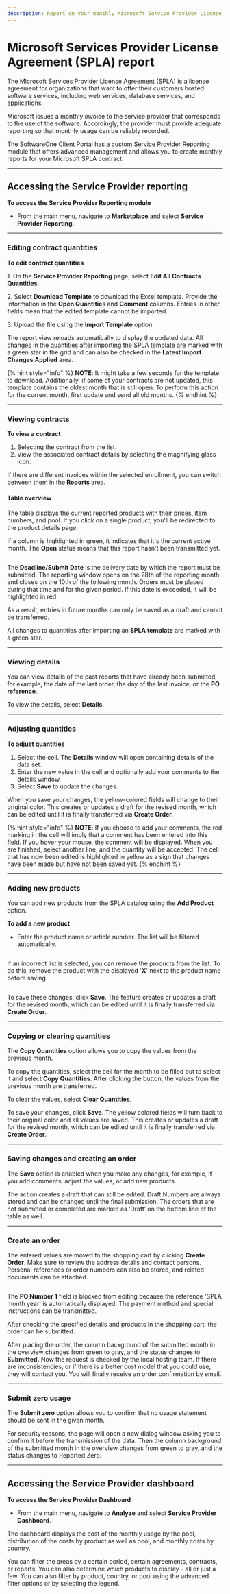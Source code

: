 ```yaml
---
description: Report on your monthly Microsoft Service Provider License Agreements (SPLA).
---
```


# Microsoft Services Provider License Agreement (SPLA) report

The Microsoft Services Provider License Agreement (SPLA) is a license agreement for organizations that want to offer their customers hosted software services, including web services, database services, and applications.

Microsoft issues a monthly invoice to the service provider that corresponds to the use of the software. Accordingly, the provider must provide adequate reporting so that monthly usage can be reliably recorded.

The SoftwareOne Client Portal has a custom Service Provider Reporting module that offers advanced management and allows you to create monthly reports for your Microsoft SPLA contract.

***

## Accessing the Service Provider reporting

**To access the Service Provider Reporting module**

* From the main menu, navigate to **Marketplace** and select **Service Provider Reporting**.

***

### Editing contract quantities

**To edit contract quantities**

1\. On the **Service Provider Reporting** page, select **Edit All Contracts Quantities**.

2\. Select **Download Template** to download the Excel template. Provide the information in the **Open Quantitie**s and **Comment** columns. Entries in other fields mean that the edited template cannot be imported.

3\. Upload the file using the **Import Template** option.

The report view reloads automatically to display the updated data. All changes in the quantities after importing the SPLA template are marked with a green star in the grid and can also be checked in the **Latest Import Changes Applied** area.

{% hint style="info" %}
**NOTE**: It might take a few seconds for the template to download. Additionally, if some of your contracts are not updated, this template contains the oldest month that is still open. To perform this action for the current month, first update and send all old months.
{% endhint %}

***

### Viewing contracts

**To view a contract**

1. Selecting the contract from the list.
2. View the associated contract details by selecting the magnifying glass icon.

If there are different invoices within the selected enrollment, you can switch between them in the **Reports** area.

#### Table overview <a href="#htoc-understanding-the-data" id="htoc-understanding-the-data"></a>

The table displays the current reported products with their prices, item numbers, and pool. If you click on a single product, you'll be redirected to the product details page.

If a column is highlighted in green, it indicates that it's the current active month. The **Open** status means that this report hasn't been transmitted yet.

<figure><img src="../../.gitbook/assets/image (15) (1) (1) (1).png" alt=""><figcaption></figcaption></figure>

The **Deadline/Submit Date** is the delivery date by which the report must be submitted. The reporting window opens on the 28th of the reporting month and closes on the 10th of the following month. Orders must be placed during that time and for the given period. If this date is exceeded, it will be highlighted in red.

As a result, entries in future months can only be saved as a draft and cannot be transferred.

All changes to quantities after importing an **SPLA template** are marked with a green star.

***

### Viewing details

You can view details of the past reports that have already been submitted, for example, the date of the last order, the day of the last invoice, or the **PO reference**.

To view the details, select **Details**.

***

### Adjusting quantities

**To adjust quantities**

1. Select the cell. The **Details** window will open containing details of the data set.&#x20;
2. Enter the new value in the cell and optionally add your comments to the details window.
3. Select **Save** to update the changes.

When you save your changes, the yellow-colored fields will change to their original color. This creates or updates a draft for the revised month, which can be edited until it is finally transferred via **Create Order.**

{% hint style="info" %}
**NOTE**: If you choose to add your comments, the red marking in the cell will imply that a comment has been entered into this field. If you hover your mouse, the comment will be displayed. When you are finished, select another line, and the quantity will be accepted. The cell that has now been edited is highlighted in yellow as a sign that changes have been made but have not been saved yet.
{% endhint %}

***

### Adding new products <a href="#htoc-adding-new-products" id="htoc-adding-new-products"></a>

You can add new products from the SPLA catalog using the **Add Product** option.

**To add a new product**

* Enter the product name or article number. The list will be filtered automatically.

<figure><img src="../../.gitbook/assets/image (1) (1) (1) (1) (1) (1) (1).png" alt=""><figcaption></figcaption></figure>

If an incorrect list is selected, you can remove the products from the list. To do this, remove the product with the displayed '**X**' next to the product name before saving.

<figure><img src="../../.gitbook/assets/image (2) (1) (1) (1) (1) (1).png" alt=""><figcaption></figcaption></figure>

To save these changes, click **Save**. The feature creates or updates a draft for the revised month, which can be edited until it is finally transferred via **Create Order**.

***

### Copying or clearing quantities <a href="#htoc-copying-or-clearing-quantities" id="htoc-copying-or-clearing-quantities"></a>

The **Copy Quantities** option allows you to copy the values from the previous month.

To copy the quantities, select the cell for the month to be filled out to select it and select **Copy Quantities**. After clicking the button, the values from the previous month are transferred.

To clear the values, select **Clear Quantities**.

To save your changes, click **Save**. The yellow colored fields will turn back to their original color and all values are saved. This creates or updates a draft for the revised month, which can be edited until it is finally transferred via **Create Order**.

***

### Saving changes and creating an order <a href="#htoc-saving-changes-and-creating-an-order" id="htoc-saving-changes-and-creating-an-order"></a>

The **Save** option is enabled when you make any changes, for example, if you add comments, adjust the values, or add new products.

The action creates a draft that can still be edited. Draft Numbers are always stored and can be changed until the final submission. The orders that are not submitted or completed are marked as ‘Draft’ on the bottom line of the table as well.

***

### **Create an order**

The entered values are moved to the shopping cart by clicking **Create Order**. Make sure to review the address details and contact persons. Personal references or order numbers can also be stored, and related documents can be attached.

<figure><img src="../../.gitbook/assets/image (199).png" alt=""><figcaption></figcaption></figure>

The **PO Number 1** field is blocked from editing because the reference 'SPLA month year' is automatically displayed. The payment method and special instructions can be transmitted.

After checking the specified details and products in the shopping cart, the order can be submitted.

After placing the order, the column background of the submitted month in the overview changes from green to gray, and the status changes to **Submitted.** Now the request is checked by the local hosting team. If there are inconsistencies, or if there is a better cost model that you could use, they will contact you. You will finally receive an order confirmation by email.

***

### Submit zero usage <a href="#htoc-submit-zero" id="htoc-submit-zero"></a>

The **Submit zero** option allows you to confirm that no usage statement should be sent in the given month.

For security reasons, the page will open a new dialog window asking you to confirm it before the transmission of the data. Then the column background of the submitted month in the overview changes from green to gray, and the status changes to Reported Zero.

***

## Accessing the Service Provider dashboard <a href="#htoc-accessing-the-service-provider-dashboard" id="htoc-accessing-the-service-provider-dashboard"></a>

**To access the Service Provider Dashboard**

* From the main menu, navigate to **Analyze** and select **Service Provider Dashboard**.

The dashboard displays the cost of the monthly usage by the pool, distribution of the costs by product as well as pool, and monthly costs by country.

You can filter the areas by a certain period, certain agreements, contracts, or reports. You can also determine which products to display - all or just a few. You can also filter by product, country, or pool using the advanced filter options or by selecting the legend.
